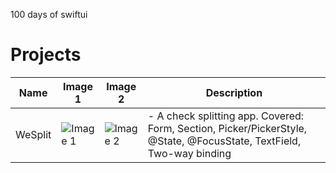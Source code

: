 
100 days of swiftui

# Projects

| Name          | Image 1                            | Image 2                            | Description                           |
| ------------- | ---------------------------------- | ---------------------------------- | ---------------------------------- |
| WeSplit      | ![Image 1](/Users/keinli/Desktop/100DaysOfSwiftUI/WeSplit/WeSplit/ScreenShot/WeSplit1.png)     | ![Image 2](/Users/keinli/Desktop/100DaysOfSwiftUI/WeSplit/WeSplit/ScreenShot/WeSplit2.png) | - A check splitting app. Covered: Form, Section, Picker/PickerStyle, @State, @FocusState, TextField, Two-way binding|




